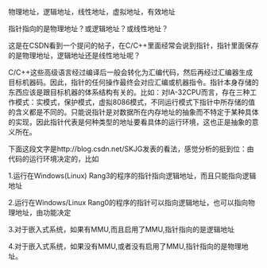 物理地址，逻辑地址，线性地址，虚拟地址，有效地址



指针指向的是物理地址？或逻辑地址？或线性地址？

这是在CSDN看到一个提问的帖子，在C/C++里面经常会说到指针，指针里面保存的是物理地址，逻辑地址还是线性地址呢？

C/C++这些高级语言经过编译后一般会转化为汇编代码，然后再经过汇编器生成目标机器码。因此，指针的任何操作最终会对应汇编或机器指令。指针本身存储的东西应该是跟目标机器的体系结构有关的。比如：对IA-32CPU而言，存在三种工作模式：实模式，保护模式，虚拟8086模式，不同运行模式下指针中所存储的值的含义都是不同的。只能说指针是对数据所在内存地址的抽象而不特定于某种具体的实现，因此指针代表是何种类型的地址要看具体的运行环境，这也正是抽象的意义所在。

下面这段文字是http://blog.csdn.net/SKJG发表的看法，感觉分析的挺到位：由代码的运行环境决定的，比如

1.运行在Windows(Linux) Rang3的程序的指针指向逻辑地址，而且只能指向逻辑地址

2.运行在Windows/Linux Rang0的程序的指针可以指向逻辑地址，也可以指向物理地址，由功能决定

3.对于嵌入式系统，如果有MMU,而且启用了MMU,指针指向的是逻辑地址

4.对于嵌入式系统，如果没有MMU,或者没有启用了MMU,指针指向的是物理地址。